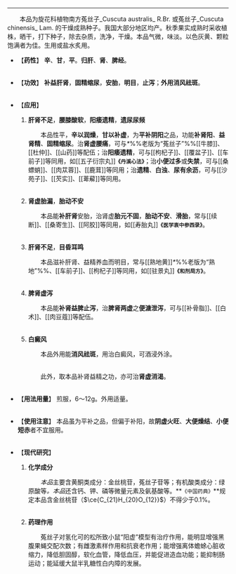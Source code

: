 ---
&emsp;&emsp;本品为旋花科植物南方菟丝子_Cuscuta australis_ R.Br. 或菟丝子_Cuscuta chinensis_ Lam. 的干燥成熟种子。我国大部分地区均产。秋季果实成熟时采收植株，晒干，打下种子，除去杂质，洗净，干燥。本品气微，味淡。以色灰黄、颗粒饱满者为佳。生用或盐水炙用。

- 【**药性**】
	**辛**、**甘**，**平**。**归肝**、**肾**、**脾经**。<br></br>

- 【**功效**】
	**补益肝肾**，**固精缩尿**，**安胎**，**明目**，**止泻**；**外用消风祛斑**。<br></br>

- 【**应用**】
	1. **肝肾不足**，**腰膝酸软**，**阳痿遗精**，**遗尿尿频**
		
		&emsp;&emsp;本品性平，**辛以润燥**，**甘以补虚**，为**平补阴阳**之品，功能**补肾阳**<dfn>、</dfn>**益肾精**<dfn>、</dfn>**固精缩尿**。治**肾虚腰痛**，可与<dfn>\*</dfn>%%老版为“菟丝子”%%[[牛膝]]、[[杜仲]]、[[山药]]等配伍；治**阳痿遗精**，可与[[枸杞子]]、[[覆盆子]]、[[车前子]]等同用，如[[五子衍宗丸]]**`《丹溪心法》`**；治**小便过多**或**失禁**，可与[[桑螵蛸]]、[[肉苁蓉]]、[[鹿茸]]等同用；治**遗精**、**白浊**、**尿有余沥**，可与[[沙苑子]]、[[芡实]]、[[萆薢]]等同用。<br></br>
	
	2. **肾虚胎漏**，**胎动不安**
		
		&emsp;&emsp;本品能**补肝肾**安胎，治肾虚**胎元不固**，**胎动不安**、**滑胎**，常与[[续断]]、[[桑寄生]]、[[阿胶]]等同用，如[[寿胎丸]]**`《医学衷中参西录》`**。<br></br>
	
	3. **肝肾不足**，**目昏耳鸣**
		
		&emsp;&emsp;本品滋补肝肾、益精养血而明目，常与[[熟地黄]]<dfn>\*</dfn>%%老版为“熟地”%%、[[车前子]]、[[枸杞子]]等同用，如[[驻景丸]]**`《和剂局方》`**。<br></br>
	
	4. **脾肾虚泻**
		
		&emsp;&emsp;本品能**补肾益脾止泻**，治**脾肾两虚**之**便溏泄泻**，可与[[补骨脂]]、[[白术]]、[[肉豆蔻]]等配伍。<br></br>
	
	5. **白癜风**
		
		&emsp;&emsp;本品外用能**消风祛斑**，用治白癜风，可酒浸外涂。<br></br>

		&emsp;&emsp;此外，取本品补肾益精之功，亦可治**肾虚消渴**。<br></br>

- 【**用法用量**】
	煎服，6～12g。外用适量。<br></br>

- 【**使用注意**】
	本品虽为平补之品，但偏于补阳，故**阴虚火旺**、**大便燥结**、**小便短赤**者不宜服用。<br></br>

- 【**现代研究**】
	1. **化学成分**
		
		&emsp;&emsp;<dfn>本品</dfn>主要含黄酮类成分：金丝桃苷，菟丝子苷等；有机酸类成分：绿原酸等<dfn>。本品</dfn>还含钙、钾、磷等微量元素及氨基酸等。**`《中国药典》`**规定本品含金丝桃苷（$\ce{C_{21}H_{20}O_{12}}$）不得少于0.1%。<br></br>
	
	2. **药理作用**
		
		&emsp;&emsp;菟丝子对氢化可的松所致小鼠“阳虚”模型有治疗作用，能明显增强黑腹果蝇交配次数；有雌激素样作用和抗衰老作用；能增强离体蟾蜍心脏收缩力，降低胆固醇，软化血管，降低血压，并能促进造血功能；能抑制肠运动；能延缓大鼠半乳糖性白内障的发展。